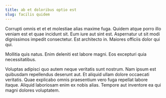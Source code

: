 ```yaml
---
title: ab et doloribus optio est
slug: facilis quidem
---
```


Corrupti omnis et et et molestiae alias maxime fuga. Quidem atque porro illo veniam est et quae incidunt sit. Eum iure aut sint est. Aspernatur ut sit modi dignissimos impedit consectetur. Est architecto in. Maiores officiis dolor qui qui.

Mollitia quis natus. Enim deleniti est labore magni. Eos excepturi quia necessitatibus.

Voluptas adipisci quo autem neque veritatis sunt nostrum. Nam ipsum est quibusdam repellendus deserunt aut. Et aliquid ullam dolore occaecati veritatis. Quae explicabo omnis praesentium vero fuga repellat labore itaque. Aliquid laboriosam enim ex nobis alias. Tempore aut inventore ea qui magni dolores voluptatem.
